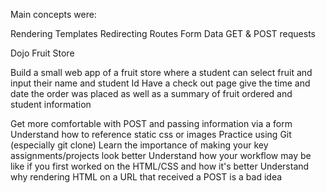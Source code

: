 Main concepts were:

Rendering Templates
Redirecting Routes
Form Data
GET & POST requests

Dojo Fruit Store

Build a small web app of a fruit store where a student can select fruit and input their name and student Id
Have a check out page give the time and date the order was placed as well as a summary of fruit ordered and
student information

Get more comfortable with POST and passing information via a form
Understand how to reference static css or images
Practice using Git (especially git clone)
Learn the importance of making your key assignments/projects look better
Understand how your workflow may be like if you first worked on the HTML/CSS and how it's better
Understand why rendering HTML on a URL that received a POST is a bad idea
